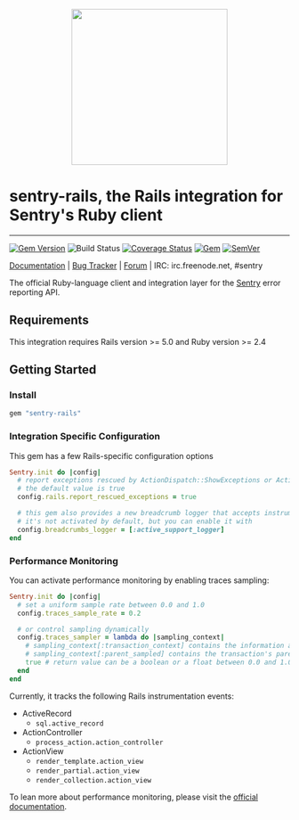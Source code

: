<p align="center">
  <a href="https://sentry.io" target="_blank" align="center">
    <img src="https://sentry-brand.storage.googleapis.com/sentry-logo-black.png" width="280">
  </a>
  <br>
</p>

# sentry-rails, the Rails integration for Sentry's Ruby client

---


[![Gem Version](https://img.shields.io/gem/v/sentry-rails.svg)](https://rubygems.org/gems/sentry-rails)
![Build Status](https://github.com/getsentry/sentry-ruby/workflows/sentry-rails%20Test/badge.svg)
[![Coverage Status](https://img.shields.io/codecov/c/github/getsentry/sentry-ruby/master?logo=codecov)](https://codecov.io/gh/getsentry/sentry-ruby/branch/master)
[![Gem](https://img.shields.io/gem/dt/sentry-rails.svg)](https://rubygems.org/gems/sentry-rails/)
[![SemVer](https://api.dependabot.com/badges/compatibility_score?dependency-name=sentry-rails&package-manager=bundler&version-scheme=semver)](https://dependabot.com/compatibility-score.html?dependency-name=sentry-rails&package-manager=bundler&version-scheme=semver)


[Documentation](https://docs.sentry.io/platforms/ruby/guides/rails/) | [Bug Tracker](https://github.com/getsentry/sentry-ruby/issues) | [Forum](https://forum.sentry.io/) | IRC: irc.freenode.net, #sentry

The official Ruby-language client and integration layer for the [Sentry](https://github.com/getsentry/sentry) error reporting API.


## Requirements

This integration requires Rails version >= 5.0 and Ruby version >= 2.4

## Getting Started

### Install

```ruby
gem "sentry-rails"
```

### Integration Specific Configuration

This gem has a few Rails-specific configuration options

```ruby
Sentry.init do |config|
  # report exceptions rescued by ActionDispatch::ShowExceptions or ActionDispatch::DebugExceptions middlewares
  # the default value is true
  config.rails.report_rescued_exceptions = true

  # this gem also provides a new breadcrumb logger that accepts instrumentaions from ActiveSupport
  # it's not activated by default, but you can enable it with
  config.breadcrumbs_logger = [:active_support_logger]
end
```

### Performance Monitoring

You can activate performance monitoring by enabling traces sampling:

```ruby
Sentry.init do |config|
  # set a uniform sample rate between 0.0 and 1.0
  config.traces_sample_rate = 0.2

  # or control sampling dynamically
  config.traces_sampler = lambda do |sampling_context|
    # sampling_context[:transaction_context] contains the information about the transaction
    # sampling_context[:parent_sampled] contains the transaction's parent's sample decision
    true # return value can be a boolean or a float between 0.0 and 1.0
  end
end
```

Currently, it tracks the following Rails instrumentation events:

- ActiveRecord
  - `sql.active_record`
- ActionController
  - `process_action.action_controller`
- ActionView
  - `render_template.action_view`
  - `render_partial.action_view`
  - `render_collection.action_view`

To lean more about performance monitoring, please visit the [official documentation](https://docs.sentry.io/platforms/ruby/guides/rails/performance/).




